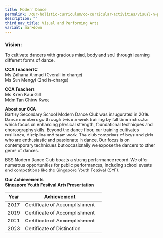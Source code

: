 ```yaml
---
title: Modern Dance
permalink: /our-holistic-curriculum/co-curricular-activities/visual-n-performing-arts/modern-dance/
description: ""
third_nav_title: Visual and Performing Arts
variant: markdown
---
```

### Vision:
To cultivate dancers with gracious mind, body and soul through learning different forms
of dance.

**CCA Teacher IC** <br>
Ms Zaihana Ahmad (Overall in-charge)<br>
Ms Sun Mengyi (2nd in-charge)

**CCA Teachers** <br>
Ms Kiren Kaur Gill <br>
Mdm Tan Chiew Kwee

**About our CCA** <br>
Bartley Secondary School Modern Dance Club was inaugurated in 2016. Dance
members go through twice a week training by full time instructor which focus on
enhancing physical strength, foundational techniques and choreography skills. Beyond
the dance floor, our training cultivates resilience, discipline and team work. The club
comprises of boys and girls who are enthusiastic and passionate in dance. Our focus is
on contemporary techniques but occasionally we expose the dancers to other genre of
dances.

BSS Modern Dance Club boasts a strong performance record. We offer numerous
opportunities for public performances, including school events and competitions like the
Singapore Youth Festival (SYF).

**Our Achievements** <br>
**Singapore Youth Festival Arts Presentation**<br>



| Year | Achievement |  |
| -------- | -------- | -------- |
| 2017    | Certificate of Accomplishment     |
| 2019    | Certificate of Accomplishment     |
| 2021    | Certificate of Accomplishment     |
| 2023    | Certificate of Distinction     |

